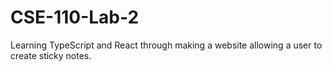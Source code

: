 # CSE-110-Lab-2 
Learning TypeScript and React through making a website allowing a user to create sticky notes.